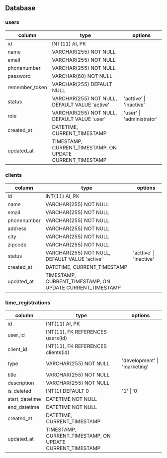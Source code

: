 ## Database

### users
| column | type | options |
|--------|----|-----------|
| id | INT(11) AI, PK |
| name | VARCHAR(255) NOT NULL |
| email | VARCHAR(255) NOT NULL |
| phonenumber | VARCHAR(255) NOT NULL |
| password | VARCHAR(60) NOT NULL |
| remember_token | VARCHAR(255) DEFAULT NULL |
| status | VARCHAR(255) NOT NULL, DEFAULT VALUE 'active' | 'acttive' \| 'inactive' |
| role | VARCHAR(255) NOT NULL, DEFAULT VALUE 'user' | 'user' \| 'administrator' |
| created_at | DATETIME, CURRENT_TIMESTAMP |
| updated_at | TIMESTAMP, CURRENT_TIMESTAMP, ON UPDATE CURRENT_TIMESTAMP |

### clients
| column | type | options |
|--------|----|-----------|
| id | INT(11) AI, PK |
| name | VARCHAR(255) NOT NULL |
| email | VARCHAR(255) NOT NULL |
| phonenumber | VARCHAR(255) NOT NULL |
| address | VARCHAR(255) NOT NULL |
| city | VARCHAR(255) NOT NULL |
| zipcode | VARCHAR(255) NOT NULL |
| status | VARCHAR(255) NOT NULL, DEFAULT VALUE 'active' | 'acttive' \| 'inactive' |
| created_at | DATETIME, CURRENT_TIMESTAMP |
| updated_at | TIMESTAMP, CURRENT_TIMESTAMP, ON UPDATE CURRENT_TIMESTAMP |

### time_registrations
| column | type | options |
|--------|----|-----------|
| id | INT(11) AI, PK |
| user_id | INT(11), FK REFERENCES users(id) |
| client_id | INT(11), FK REFERENCES clients(id) |
| type | VARCHAR(255) NOT NULL | 'development' \| 'marketing' |
| title | VARCHAR(255) NOT NULL |
| description | VARCHAR(255) NOT NULL |
| is_deleted | INT(1) DEFAULT 0 | '1' \| '0' |
| start_datetime | DATETIME NOT NULL |
| end_datetime | DATETIME NOT NULL |
| created_at | DATETIME, CURRENT_TIMESTAMP |
| updated_at | TIMESTAMP, CURRENT_TIMESTAMP, ON UPDATE CURRENT_TIMESTAMP |
